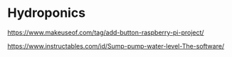 # Hydroponics

https://www.makeuseof.com/tag/add-button-raspberry-pi-project/

https://www.instructables.com/id/Sump-pump-water-level-The-software/

